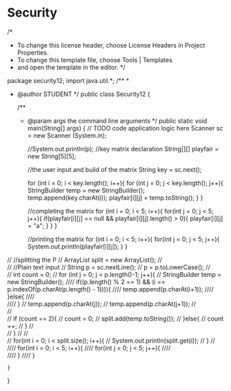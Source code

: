 # Security

/*
 * To change this license header, choose License Headers in Project Properties.
 * To change this template file, choose Tools | Templates
 * and open the template in the editor.
 */

package security12;
import java.util.*;
/**
 *
 * @author STUDENT
 */
public class Security12 {

    /**
     * @param args the command line arguments
     */
    public static void main(String[] args) {
        // TODO code application logic here
        Scanner sc = new Scanner (System.in);

        //System.out.println(p);
        //key matrix declaration
        String[][] playfair = new String[5][5];
        
        //the user input and build of the matrix
        String key = sc.next();
        
        for (int i = 0; i < key.length(); i++){
            for (int j = 0; j < key.length(); j++){
                StringBuilder temp = new StringBuilder();
                temp.append(key.charAt(i));
                playfair[i][j] = temp.toString();
            }
        }
        
        //completing the matrix
        for (int i = 0; i < 5; i++){
           for(int j = 0; j < 5; j++){
               if(playfair[i][j] == null && playfair[i][j].length() > 0){
                   playfair[i][j] = "a";
               }
           }
        }
        
        //printing the matrix
        for (int i = 0; i < 5; i++){
           for(int j = 0; j < 5; j++){
               System.out.println(playfair[i][j]);
           }
        }
        
//        //splitting the P
//        ArrayList<String> split = new ArrayList<String>();
//        
//        //Plain text input
//        String p = sc.nextLine();
//        p = p.toLowerCase();
//        
//        int count = 0;
//        for (int j = 0; j < p.length()-1; j++){
//            StringBuilder temp = new StringBuilder();
////                    if((p.length() % 2 == 1) && (i == p.indexOf(p.charAt(p.length() - 1)))){
////                        temp.append(p.charAt(i+1));
////                    }else{
////                        
////                    }
//            temp.append(p.charAt(j));
//            temp.append(p.charAt(j+1));
//                    
//                    
//            if (count == 2){
//                count = 0;
//                split.add(temp.toString());
//            }else{
//                count ++;
//            }
//                    
//        }
//
//        
//        for(int i = 0; i < split.size(); i++){
//            System.out.println(split.get(i));
//        }
//        
////        for(int i = 0; i < 5; i++){
////            for(int j = 0; j < 5; j++){
////                
////            }
////        }
        
        
    }
    
}
